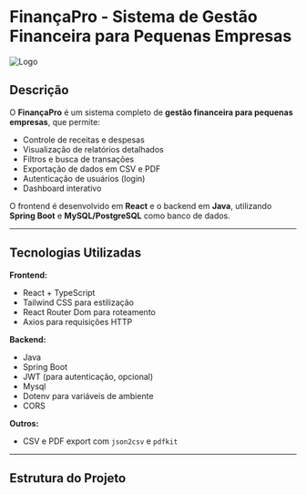 # FinançaPro - Sistema de Gestão Financeira para Pequenas Empresas

![Logo](https://via.placeholder.com/150x50.png?text=FinançaPro)

## Descrição

O **FinançaPro** é um sistema completo de **gestão financeira para pequenas empresas**, que permite:

- Controle de receitas e despesas
- Visualização de relatórios detalhados
- Filtros e busca de transações
- Exportação de dados em CSV e PDF
- Autenticação de usuários (login)
- Dashboard interativo

O frontend é desenvolvido em **React** e o backend em **Java**, utilizando **Spring Boot** e **MySQL/PostgreSQL** como banco de dados.

---

## Tecnologias Utilizadas

**Frontend:**

- React + TypeScript
- Tailwind CSS para estilização
- React Router Dom para roteamento
- Axios para requisições HTTP

**Backend:**

- Java
- Spring Boot
- JWT (para autenticação, opcional)
- Mysql
- Dotenv para variáveis de ambiente
- CORS

**Outros:**

- CSV e PDF export com `json2csv` e `pdfkit`

---

## Estrutura do Projeto

